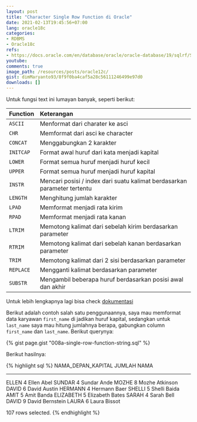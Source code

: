 ```yaml
---
layout: post
title: "Character Single Row Function di Oracle"
date: 2021-02-13T19:45:56+07:00
lang: oracle18c
categories:
- RDBMS
- Oracle18c
refs: 
- https://docs.oracle.com/en/database/oracle/oracle-database/19/sqlrf/Single-Row-Functions.html#GUID-06062705-1EC8-44ED-89B8-0F0573B74EA2
youtube: 
comments: true
image_path: /resources/posts/oracle12c/
gist: dimMaryanto93/8f9f0ba4caf5a28c56111246499e97d0
downloads: []
---
```


Untuk fungsi text ini lumayan banyak, seperti berikut:

| Function  | Keterangan                        |
|:----------|:----------------------------------|
| `ASCII`   | Menformat dari charater ke asci   |
| `CHR`     | Memformat dari asci ke character  |
| `CONCAT`  | Menggabungkan 2 karakter          |
| `INITCAP` | Format awal huruf dari kata menjadi kapital |
| `LOWER`   | Format semua huruf menjadi huruf kecil | 
| `UPPER`   | Format semua huruf menjadi huruf kapital |
| `INSTR`   | Mencari posisi / index dari suatu kalimat berdasarkan parameter tertentu |
| `LENGTH`  | Menghitung jumlah karakter|
| `LPAD`    | Memformat menjadi rata kirim |
| `RPAD`    | Memformat menjadi rata kanan |
| `LTRIM`   | Memotong kalimat dari sebelah kirim berdasarkan parameter |
| `RTRIM`   | Memotong kalimat dari sebelah kanan berdasarkan parameter |
| `TRIM`    | Memotong kalimat dari 2 sisi berdasarkan parameter |
| `REPLACE` | Mengganti kalimat berdasarkan parameter |
| `SUBSTR`  | Mengambil beberapa huruf berdasarkan posisi awal dan akhir |

Untuk lebih lengkapnya lagi bisa check [dokumentasi](https://docs.oracle.com/en/database/oracle/oracle-database/19/sqlrf/Single-Row-Functions.html#GUID-06062705-1EC8-44ED-89B8-0F0573B74EA2)

Berikut adalah contoh salah satu penggunaannya, saya mau memformat data karyawan `first_name` di jadikan huruf kapital, sedangkan untuk `last_name` saya mau hitung jumlahnya berapa, gabungkan column `first_name` dan `last_name`. Berikut querynya:

{% gist page.gist "008a-single-row-function-string.sql" %}

Berikut hasilnya:

{% highlight sql %}
NAMA_DEPAN_KAPITAL       JUMLAH NAMA
-------------------- ---------- ----------------------------------------------
ELLEN                         4 Ellen Abel
SUNDAR                        4 Sundar Ande
MOZHE                         8 Mozhe Atkinson
DAVID                         6 David Austin
HERMANN                       4 Hermann Baer
SHELLI                        5 Shelli Baida
AMIT                          5 Amit Banda
ELIZABETH                     5 Elizabeth Bates
SARAH                         4 Sarah Bell
DAVID                         9 David Bernstein
LAURA                         6 Laura Bissot

107 rows selected.
{% endhighlight %}

